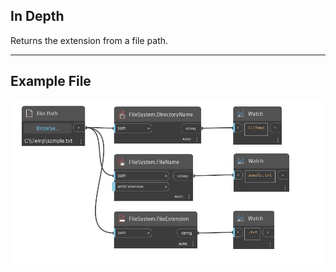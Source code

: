 ## In Depth
Returns the extension from a file path.
___
## Example File

![FileExtension](./DSCore.IO.FileSystem.FileExtension_img.jpg)

